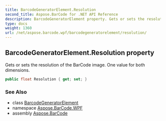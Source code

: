 ```yaml
---
title: BarcodeGeneratorElement.Resolution
second_title: Aspose.BarCode for .NET API Reference
description: BarcodeGeneratorElement property. Gets or sets the resolution of the BarCode image. One value for both dimensions
type: docs
weight: 1360
url: /net/aspose.barcode.wpf/barcodegeneratorelement/resolution/
---
```

## BarcodeGeneratorElement.Resolution property

Gets or sets the resolution of the BarCode image. One value for both dimensions.

```csharp
public float Resolution { get; set; }
```

### See Also

* class [BarcodeGeneratorElement](../)
* namespace [Aspose.BarCode.WPF](../../../aspose.barcode.wpf/)
* assembly [Aspose.BarCode](../../../)


